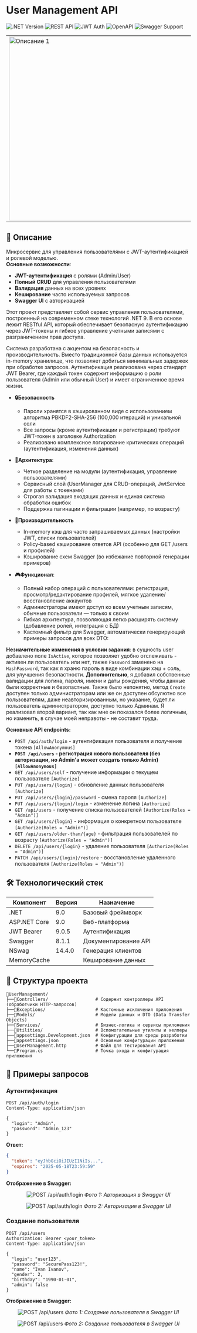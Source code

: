 # User Management API

![.NET Version](https://img.shields.io/badge/.NET-9.0-blue)
![REST API](https://img.shields.io/badge/REST-API-lightgrey)
![JWT Auth](https://img.shields.io/badge/JWT-Auth-orange)
![OpenAPI](https://img.shields.io/badge/OpenAPI-3.0-green)
![Swagger Support](https://img.shields.io/badge/Swagger-UI-green)

<table>
  <tr>
    <td><img src="./Resources/Swagger_interface.png" alt="Описание 1" width="500"></td>
    <td><img src="./Resources/Swagger_interface_2.png" alt="Описание 2" width="500"></td>
  </tr>
</table>

## 📝 Описание

Микросервис для управления пользователями с JWT-аутентификацией и ролевой моделью.  
**Основные возможности**:

- **JWT-аутентификация** с ролями (Admin/User)
- **Полный CRUD** для управления пользователями
- **Валидация** данных на всех уровнях
- **Кеширование** часто используемых запросов
- **Swagger UI** с авторизацией

Этот проект представляет собой сервис управления пользователями, построенный на современном стеке технологий .NET 9. В его основе лежит RESTful API, который обеспечивает безопасную аутентификацию через JWT-токены и гибкое управление учетными записями с разграничением прав доступа.

Система разработана с акцентом на безопасность и производительность. Вместо традиционной базы данных используется in-memory хранилище, что позволяет добиться минимальных задержек при обработке запросов. Аутентификация реализована через стандарт JWT Bearer, где каждый токен содержит информацию о роли пользователя (Admin или обычный User) и имеет ограниченное время жизни.

- **🔒Безопасность**
  - Пароли хранятся в хэшированном виде с использованием алгоритма PBKDF2-SHA-256 (100,000 итераций) и уникальной соли
  - Все запросы (кроме аутентификации и регистрации) требуют JWT-токен в заголовке Authorization
  - Реализовано комплексное логирование критических операций (аутентификация, изменения данных)
  
- **🧩Архитектура**:
  - Четкое разделение на модули (аутентификация, управление пользователями)
  - Сервисный слой (UserManager для CRUD-операций, JwtService для работы с токенами)
  - Строгая валидация входящих данных и единая система обработки ошибок
  - Поддержка пагинации и фильтрации (например, по возрасту)

- **🚀Производительность**
  - In-memory кэш для часто запрашиваемых данных (настройки JWT, списки пользователей)
  - Policy-based кэширование ответов API (особенно для GET /users и профилей)
  - Кэширование схем Swagger (во избежание повторной генерации примеров)

- **🎮Функционал**:
  - Полный набор операций с пользователями: регистрация, просмотр/редактирование профилей, мягкое удаление/восстановление аккаунтов
  - Администраторы имеют доступ ко всем учетным записям, обычные пользователи — только к своим
  - Гибкая архитектура, позволяющая легко расширять систему (добавление ролей, интеграция с БД)
  - Кастомный фильтр для Swagger, автоматически генерирующий примеры запросов для всех DTO:

**Незначительные изменения в условии задания**: в сущность user добавлено поле `IsActive`, которое позволяет удобно отслеживать - активен ли пользователь или нет, также `Password` заменено на `HashPassword`, так как я храню пароль в виде комбинации хэш + соль, для улучшения безопастности. **Дополнительно**, я добавил собственные валидации для логина, пароля, имени и даты рождения, чтобы данные были корректные и безопастные. Также было непонятно, метод `Create` доступен только администраторам или же он доступен обсулютно все пользователям, даже неавторизированным, но указание, будет ли пользователь администратором, доступно только Админам. Я реализовал второй вариант, так как мне он показался более логичным, но изменить, в случае моей неправоты - не составит труда.

**Основные API endpoints:**

- `POST /api/auth/login` - аутентификация пользователя и получение токена `[AllowAnonymous]`
- **`POST /api/users` - регистрация нового пользователя (без авторизации, но Admin'a может создать только Admin) `[AllowAnonymous]`**
- `GET /api/users/self` - получение информации о текущем пользователе `[Authorize]`
- `PUT /api/users/{login}` - обновление данных пользователя `[Authorize]`
- `PUT /api/users/{login}/password` - смена пароля `[Authorize]`
- `PUT /api/users/{login}/login` - изменение логина `[Authorize]`
- `GET /api/users` - получение списка пользователей `[Authorize(Roles = "Admin")]`
- `GET /api/users/{login}` - информация о конкретном пользователе `[Authorize(Roles = "Admin")]`
- `GET /api/users/older-than/{age}` - фильтрация пользователей по возрасту `[Authorize(Roles = "Admin")]`
- `DELETE /api/users/{login}` - удаление пользователя `[Authorize(Roles = "Admin")]`
- `PATCH /api/users/{login}/restore` - восстановление удаленного пользователя `[Authorize(Roles = "Admin")]`

## 🛠️ Технологический стек

| Компонент            | Версия   | Назначение                    |
|----------------------|----------|--------------------------------|
| .NET                 | 9.0      | Базовый фреймворк              |
| ASP.NET Core         | 9.0      | Веб-платформа                  |
| JWT Bearer           | 9.0.5    | Аутентификация                 |
| Swagger              | 8.1.1    | Документирование API           |
| NSwag                | 14.4.0   | Генерация клиентов             |
| MemoryCache          |          | Кеширование данных             |

## 🌿 Структура проекта

```plaintext
📂UserManagement/
├──📂Controllers/                  # Содержит контроллеры API (обработчики HTTP-запросов)
├──📂Exceptions/                   # Кастомные исключения приложения
├──📂Models/                       # Модели данных и DTO (Data Transfer Objects)
├──📂Services/                     # Бизнес-логика и сервисы приложения
├──📂Utilities/                    # Вспомогательные утилиты и хелперы
├──📄appsettings.Development.json  # Конфигурации для среды разработки
├──📄appsettings.json              # Основные конфигурации приложения
├──📄UserManagement.http           # Файл для тестирования API
└──📄Program.cs                    # Точка входа и конфигурация приложения
```

## 🎯 Примеры запросов

### **Аутентификация**

```http
POST /api/auth/login
Content-Type: application/json

{
  "login": "Admin",
  "password": "Admin_123"
}
```

**Ответ:**

```json
{
  "token": "eyJhbGciOiJIUzI1NiIs...",
  "expires": "2025-05-18T23:59:59"
}
```

**Отображение в Swagger:**

<div align="center">

![POST /api/auth/login](./Resources/swagger_Auth.png)
*Фото 1: Авторизация в Swagger UI*

![POST /api/auth/login](./Resources/swagger_Auth_2.png)
*Фото 2: Авторизация в Swagger UI*

</div>

### **Создание пользователя**

```http
POST /api/users
Authorization: Bearer <your_token>
Content-Type: application/json

{
  "login": "user123",
  "password": "SecurePass123!",
  "name": "Ivan Ivanov",
  "gender": 2,
  "birthday": "1990-01-01",
  "admin": false
}
```

**Отображение в Swagger:**

<div align="center">

![POST /api/users](./Resources/swagger_create.png)
*Фото 1: Создание пользователя в Swagger UI*

![POST /api/users](./Resources/swagger_create_2.png)
*Фото 2: Создание пользователя в Swagger UI*

</div>
